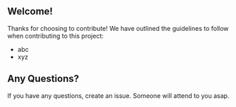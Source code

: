 ## Welcome!
Thanks for choosing to contribute! We have outlined the guidelines to follow when contributing to this project:
- abc
- xyz


## Any Questions?
If you have any questions, create an issue. Someone will attend to you asap.
